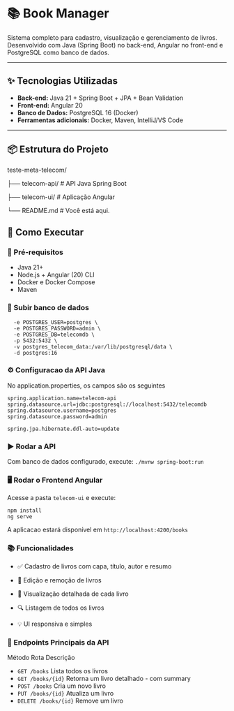# 📚 Book Manager

Sistema completo para cadastro, visualização e gerenciamento de livros. Desenvolvido com Java (Spring Boot) no back-end, Angular no front-end e PostgreSQL como banco de dados.

---

## ✨ Tecnologias Utilizadas

- **Back-end:** Java 21 + Spring Boot + JPA + Bean Validation
- **Front-end:** Angular 20
- **Banco de Dados:** PostgreSQL 16 (Docker)
- **Ferramentas adicionais:** Docker, Maven, IntelliJ/VS Code

---

## 📦 Estrutura do Projeto

teste-meta-telecom/

├── telecom-api/ # API Java Spring Boot

├── telecom-ui/ # Aplicação Angular

└── README.md # Você está aqui.

## 🚀 Como Executar

### 📌 Pré-requisitos

- Java 21+
- Node.js + Angular (20) CLI
- Docker e Docker Compose
- Maven

### 🐘 Subir banco de dados

```docker run --name postgres-telecom \
  -e POSTGRES_USER=postgres \
  -e POSTGRES_PASSWORD=admin \
  -e POSTGRES_DB=telecomdb \
  -p 5432:5432 \
  -v postgres_telecom_data:/var/lib/postgresql/data \
  -d postgres:16
```

### ⚙️ Configuracao da API Java

No application.properties, os campos são os seguintes

```
spring.application.name=telecom-api
spring.datasource.url=jdbc:postgresql://localhost:5432/telecomdb
spring.datasource.username=postgres
spring.datasource.password=admin

spring.jpa.hibernate.ddl-auto=update
```

### ▶️ Rodar a API

Com banco de dados configurado, execute:
`./mvnw spring-boot:run`

### 🖥️ Rodar o Frontend Angular

Acesse a pasta `telecom-ui` e execute:

```
npm install
ng serve
```

A aplicacao estará disponível em `http://localhost:4200/books`

### 📚 Funcionalidades

- ✅ Cadastro de livros com capa, título, autor e resumo

- 📝 Edição e remoção de livros

- 📖 Visualização detalhada de cada livro

- 🔍 Listagem de todos os livros

- 💡 UI responsiva e simples

### 📂 Endpoints Principais da API

Método Rota Descrição

- `GET /books` Lista todos os livros
- `GET /books/{id}` Retorna um livro detalhado - com summary
- `POST /books` Cria um novo livro
- `PUT /books/{id}` Atualiza um livro
- `DELETE /books/{id}` Remove um livro

